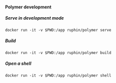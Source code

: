 #### Polymer development

##### Serve in development mode
`docker run -it -v $PWD:/app ruphin/polymer serve`

##### Build
`docker run -it -v $PWD:/app ruphin/polymer build`

##### Open a shell
`docker run -it -v $PWD:/app ruphin/polymer shell`
